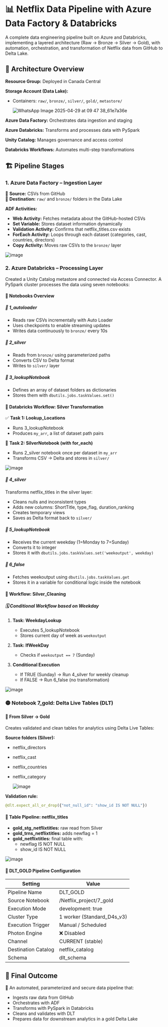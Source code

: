 # 📊 Netflix Data Pipeline with Azure Data Factory & Databricks

A complete data engineering pipeline built on Azure and Databricks, implementing a layered architecture (Raw → Bronze → Silver → Gold), with automation, orchestration, and transformation of Netflix data from GitHub to Delta Lake.

## 🚀 Architecture Overview

**Resource Group:** Deployed in Canada Central

**Storage Account (Data Lake):**
- Containers: `raw/`, `bronze/`, `silver/`, `gold/`, `metastore/`

  ![WhatsApp Image 2025-04-29 at 09 47 38_61e7a36e](https://github.com/user-attachments/assets/74518a65-5b31-4baa-af0c-9a2f8f6cc1cb)


**Azure Data Factory:** Orchestrates data ingestion and staging

**Azure Databricks:** Transforms and processes data with PySpark

**Unity Catalog:** Manages governance and access control

**Databricks Workflows:** Automates multi-step transformations

## 🏗️ Pipeline Stages

### 1. Azure Data Factory – Ingestion Layer
📁 **Source:** CSVs from GitHub  
📍 **Destination:** `raw/` and `bronze/` folders in the Data Lake

**ADF Activities:**
- **Web Activity:** Fetches metadata about the GitHub-hosted CSVs
- **Set Variable:** Stores dataset information dynamically
- **Validation Activity:** Confirms that netflix_titles.csv exists
- **ForEach Activity:** Loops through each dataset (categories, cast, countries, directors)
- **Copy Activity:** Moves raw CSVs to the `bronze/` layer

![image](https://github.com/user-attachments/assets/448f2d20-bca6-4cc8-bc84-b17ea9711b52)


### 2. Azure Databricks – Processing Layer
Created a Unity Catalog metastore and connected via Access Connector.
A PySpark cluster processes the data using seven notebooks:

#### 📒 Notebooks Overview

##### 📘 1_autoloader
- Reads raw CSVs incrementally with Auto Loader
- Uses checkpoints to enable streaming updates
- Writes data continuously to `bronze/` every 10s

##### 📘 2_silver
- Reads from `bronze/` using parameterized paths
- Converts CSV to Delta format
- Writes to `silver/` layer

##### 📘 3_lookupNotebook
- Defines an array of dataset folders as dictionaries
- Stores them with `dbutils.jobs.taskValues.set()`

#### 🔄 Databricks Workflow: Silver Transformation
✅ **Task 1: Lookup_Locations**
- Runs 3_lookupNotebook
- Produces `my_arr`, a list of dataset path pairs

🔁 **Task 2: SilverNotebook (with for_each)**
- Runs 2_silver notebook once per dataset in `my_arr`
- Transforms CSV → Delta and stores in `silver/`

![image](https://github.com/user-attachments/assets/abff377c-ffac-4cbf-a071-e371cd3b037e)

##### 📘 4_silver
Transforms netflix_titles in the silver layer:
- Cleans nulls and inconsistent types
- Adds new columns: ShortTitle, type_flag, duration_ranking
- Creates temporary views
- Saves as Delta format back to `silver/`

##### 📘 5_lookupNotebook
- Receives the current weekday (1=Monday to 7=Sunday)
- Converts it to integer
- Stores it with `dbutils.jobs.taskValues.set('weekoutput', weekday)`

##### 📘 6_false
- Fetches weekoutput using `dbutils.jobs.taskValues.get`
- Stores it in a variable for conditional logic inside the notebook

#### 🧠 Workflow: Silver_Cleaning
##### 🗓️ Conditional Workflow based on Weekday
1. **Task: WeekdayLookup**
   - Executes 5_lookupNotebook
   - Stores current day of week as `weekoutput`

2. **Task: IfWeekDay**
   - Checks if `weekoutput == 7` (Sunday)

3. **Conditional Execution**
   - If TRUE (Sunday) → Run 4_silver for weekly cleanup
   - If FALSE → Run 6_false (no transformation)

![image](https://github.com/user-attachments/assets/8f888526-fc6c-4770-a0bb-94408b8ddc2d)


### 🟡 Notebook 7_gold: Delta Live Tables (DLT)
#### 🔄 From Silver → Gold
Creates validated and clean tables for analytics using Delta Live Tables:

**Source folders (Silver):**
- netflix_directors
- netflix_cast
- netflix_countries
- netflix_category

  ![image](https://github.com/user-attachments/assets/01a77d1b-e7ce-492f-adfa-383a234e83d3)

**Validation rule:**
```python
@dlt.expect_all_or_drop({"not_null_id": "show_id IS NOT NULL"})
```

#### 🧱 Table Pipeline: netflix_titles
- **gold_stg_netflixtitles:** raw read from Silver
- **gold_trns_netflixtitles:** adds newflag = 1
- **gold_netflixtitles:** final table with:
  - newflag IS NOT NULL
  - show_id IS NOT NULL




![image](https://github.com/user-attachments/assets/48d01a0e-b937-4848-b945-bccea46b2187)


#### 🔧 DLT_GOLD Pipeline Configuration

| Setting | Value |
|--------|-------|
| Pipeline Name | DLT_GOLD |
| Source Notebook | /Netflix_project/7_gold |
| Execution Mode | development: true |
| Cluster Type | 1 worker (Standard_D4s_v3) |
| Execution Trigger | Manual / Scheduled |
| Photon Engine | ❌ Disabled |
| Channel | CURRENT (stable) |
| Destination Catalog | netflix_catalog |
| Schema | dlt_schema |

## 🏁 Final Outcome

🎯 An automated, parameterized and secure data pipeline that:

- Ingests raw data from GitHub
- Orchestrates with ADF
- Transforms with PySpark in Databricks
- Cleans and validates with DLT
- Prepares data for downstream analytics in a gold Delta Lake
